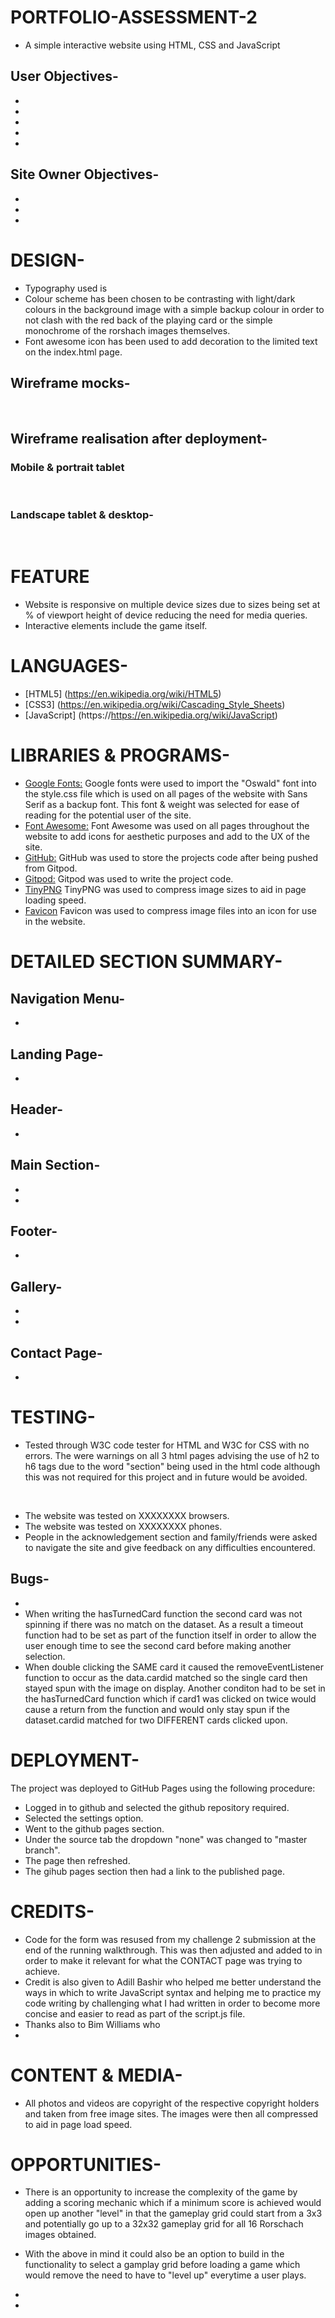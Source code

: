 # PORTFOLIO-ASSESSMENT-2
* A simple interactive website using HTML, CSS and JavaScript
## User Objectives-<!--Update this-->
* 
* 
* 
* 
* 
## Site Owner Objectives-<!--Update this-->
* 
* 
* 
# DESIGN-<!--Update this-->
* Typography used is 
* Colour scheme has been chosen to be contrasting with light/dark colours in the background image with a simple backup colour in order to not clash with the red back of the playing card or the simple monochrome of the rorshach images themselves.
* Font awesome icon has been used to add decoration to the limited text on the index.html page. 

## Wireframe mocks-<!--Update this-->
<img src="">
<img src="">
<img src="">

## Wireframe realisation after deployment-<!--Update this-->
### Mobile & portrait tablet
<img src="">
<img src="">
<img src="">
<img src="">

### Landscape tablet & desktop-<!--Update this-->
<img src="">
<img src="">
<img src="">
<img src="">
<img src="">

# FEATURE 
* Website is responsive on multiple device sizes due to sizes being set at % of viewport height of device reducing the need for media queries.
* Interactive elements include the game itself.

# LANGUAGES-
* [HTML5] (https://en.wikipedia.org/wiki/HTML5)
* [CSS3] (https://en.wikipedia.org/wiki/Cascading_Style_Sheets)
* [JavaScript] (https://https://en.wikipedia.org/wiki/JavaScript)

# LIBRARIES & PROGRAMS-
* [Google Fonts:](https://fonts.google.com/) Google fonts were used to import the "Oswald" font into the style.css file which is used on all pages of the website with Sans Serif as a backup font. This font & weight was selected for ease of reading for the potential user of the site.
* [Font Awesome:](https://fontawesome.com/) Font Awesome was used on all pages throughout the website to add icons for aesthetic purposes and add to the UX of the site.
* [GitHub:](https://github.com/) GitHub was used to store the projects code after being pushed from Gitpod.
* [Gitpod:](https://gitpod.io/) Gitpod was used to write the project code.
* [TinyPNG](https://tinypng.com) TinyPNG was used to compress image sizes to aid in page loading speed.
* [Favicon](https://favicon.io/) Favicon was used to compress image files into an icon for use in the website.

# DETAILED SECTION SUMMARY-<!--Update this-->
## Navigation Menu- 
* 
## Landing Page- 
* 
## Header- 
* 
## Main Section- 
* 

* 
## Footer- 
* 
## Gallery- 
*  
* 
## Contact Page- 
* 

# TESTING-
<!--Update this-->
* Tested through W3C code tester for HTML and W3C for CSS with no errors. The were warnings on all 3 html pages advising the use of h2 to h6 tags due to the word "section" being used in the html code although this was not required for this project and in future would be avoided.
<img src="">
<img src="">
<img src="">
<img src="">

* The website was tested on XXXXXXXX browsers. <!--Update this-->
* The website was tested on XXXXXXXX phones. <!--Update this-->
* People in the acknowledgement section and family/friends were asked to navigate the site and give feedback on any difficulties encountered.


## Bugs- 
* <!--Update this-->
* When writing the hasTurnedCard function the second card was not spinning if there was no match on the dataset. As a result a timeout function had to be set as part of the function itself in order to allow the user enough time to see the second card before making another selection.
* When double clicking the SAME card it caused the removeEventListener function to occur as the data.cardid matched so the single card then stayed spun with the image on display. Another conditon had to be set in the hasTurnedCard function which if card1 was clicked on twice would cause a return from the function and would only stay spun if the dataset.cardid matched for two DIFFERENT cards clicked upon.

# DEPLOYMENT-
The project was deployed to GitHub Pages using the following procedure:

* Logged in to github and selected the github repository required.
* Selected the settings option.
* Went to the github pages section.
* Under the source tab the dropdown "none" was changed to "master branch".
* The page then refreshed.
* The gihub pages section then had a link to the published page.

# CREDITS- <!--Update this-->
* Code for the form was resused from my challenge 2 submission at the end of the running walkthrough. This was then adjusted and added to in order to make it relevant for what the CONTACT page was trying to achieve.
* Credit is also given to Adill Bashir who helped me better understand the ways in which to write JavaScript syntax and helping me to practice my code writing by challenging what I had written in order to become more concise and easier to read as part of the script.js file.
* Thanks also to Bim Williams who 
* 

# CONTENT & MEDIA-<!--Update this-->
* All photos and videos are copyright of the respective copyright holders and taken from free image sites. The images were then all compressed to aid in page load speed.

# OPPORTUNITIES- <!--Update this-->
* There is an opportunity to increase the complexity of the game by adding a scoring mechanic which if a minimum score is achieved would open up another "level" in that the gameplay grid could start from a 3x3 and potentially go up to a 32x32 gameplay grid for all 16 Rorschach images obtained.
* With the above in mind it could also be an option to build in the functionality to select a gamplay grid before loading a game which would remove the need to have to "level up" everytime a user plays.

* 

* 